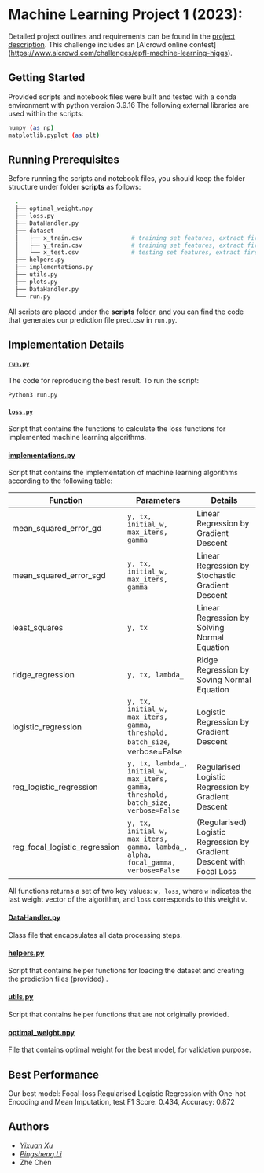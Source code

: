# Machine Learning Project 1 (2023): 

Detailed project outlines and requirements can be found in the [project description](./project1_description.pdf). This challenge includes an [AIcrowd online contest] (https://www.aicrowd.com/challenges/epfl-machine-learning-higgs).

## Getting Started
Provided scripts and notebook files were built and tested with a conda environment with python version 3.9.16 
The following external libraries are used within the scripts:

```bash
numpy (as np)
matplotlib.pyplot (as plt)
```

## Running Prerequisites
Before running the scripts and notebook files, you should keep the folder structure under folder **scripts** as follows:

```bash
  .
  ├── optimal_weight.npy
  ├── loss.py
  ├── DataHandler.py
  ├── dataset
  │   ├── x_train.csv              # training set features, extract first
  │   ├── y_train.csv              # training set features, extract first
  │   └── x_test.csv               # testing set features, extract first
  ├── helpers.py
  ├── implementations.py
  ├── utils.py
  ├── plots.py
  ├── DataHandler.py
  └── run.py
```

All scripts are placed under the **scripts** folder, and you can find the code that generates our prediction file pred.csv in `run.py`.


## Implementation Details

#### [`run.py`](run.py)

The code for reproducing the best result. To run the script:

```bash
Python3 run.py
```

#### [`loss.py`](loss.py)

Script that contains the functions to calculate the loss functions for implemented machine learning algorithms.

#### [implementations.py](implementations.py)

Script that contains the implementation of machine learning algorithms according to the following table:

| Function            | Parameters | Details |
|-------------------- |-----------|---------|
| mean_squared_error_gd | `y, tx, initial_w, max_iters, gamma`  | Linear Regression by Gradient Descent |
| mean_squared_error_sgd | `y, tx, initial_w, max_iters, gamma`  | Linear Regression by Stochastic Gradient Descent |
| least_squares     | `y, tx` | Linear Regression by Solving Normal Equation |
| ridge_regression  | `y, tx, lambda_` | Ridge Regression by Soving Normal Equation |
| logistic_regression | `y, tx, initial_w, max_iters, gamma, threshold, batch_size`, verbose=False | Logistic Regression by Gradient Descent |
| reg_logistic_regression | `y, tx, lambda_, initial_w, max_iters, gamma, threshold, batch_size, verbose=False` | Regularised Logistic Regression by Gradient Descent |
| reg_focal_logistic_regression | `y, tx, initial_w, max_iters, gamma, lambda_, alpha, focal_gamma, verbose=False` | (Regularised) Logistic Regression by Gradient Descent with Focal Loss |

All functions returns a set of two key values: `w, loss`, where `w` indicates the last weight vector of the algorithm, and `loss` corresponds to this weight `w`.


#### [DataHandler.py](DataHandler.py)
 Class file that encapsulates all data processing steps.

#### [helpers.py](helpers.py)

Script that contains helper functions for loading the dataset and creating the prediction files (provided) .

#### [utils.py](utils.py)

Script that contains helper functions that are not originally provided.

#### [optimal_weight.npy](optimal_weight.npy)

File that contains optimal weight for the best model, for validation purpose.


## Best Performance
Our best model: Focal-loss Regularised Logistic Regression with One-hot Encoding and Mean Imputation, test F1 Score: 0.434, Accuracy: 0.872


## Authors
* [*Yixuan Xu*](https://github.com/Alvorecer721)
* [*Pingsheng Li*](https://github.com/Pingsheng-Kevin)
* Zhe Chen
